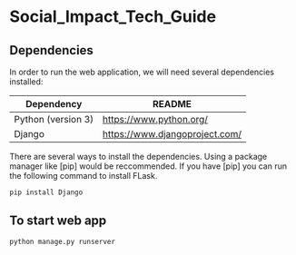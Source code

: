 # Social_Impact_Tech_Guide

## Dependencies
In order to run the web application, we will need several dependencies installed:

| Dependency  | README |
| ------------- | ------------- |
| Python (version 3) | https://www.python.org/ |
| Django  | https://www.djangoproject.com/ |



There are several ways to install the dependencies. Using a package manager like [pip] would be reccommended. If you have [pip] you can run the following command to install FLask.
```sh
pip install Django
```
  
## To start web app
```sh
python manage.py runserver
```